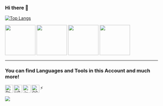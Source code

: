 ### Hi there 👋

[![Top Langs](https://github-readme-stats.vercel.app/api/top-langs/?username=turkayaltintas&layout=compact)](https://github.com/turkayaltintas/github-readme-stats)

<img height="100" src="" width="100"/>
<img height="100" src="" width="100"/>
<img height="100" src="" width="100"/>
<img height="100" src="" width="100"/>

---
### You can find Languages and Tools in this Account and much more!

<img align="left" alt="Php" width="26px" src="http://turkayaltintas.com/site/uploads/2021/Dec/20/php(1)%20(2).png" />
<img align="left" alt="HTML5" width="26px" src="http://turkayaltintas.com/site/uploads/2021/Dec/20/html-5.png" />
<img align="left" alt="JavaScript" width="26px" src="http://turkayaltintas.com/site/uploads/2021/Dec/20/javascript.png" />
<img align="left" alt="CSS3" width="26px" src="http://turkayaltintas.com/site/uploads/2021/Dec/20/css-3%20(2).png" />



⚡

[![](https://github-readme-stats.vercel.app/api?username=turkayaltintas)](https://github.com/turkayaltintas/github-readme-stats)





<!--
**turkayaltintas/turkayaltintas** is a ✨ _special_ ✨ repository because its `README.md` (this file) appears on your GitHub profile.
Here are some ideas to get you started:

- 🔭 I’m currently working on ...
- 🌱 I’m currently learning ...
- 👯 I’m looking to collaborate on ...
- 🤔 I’m looking for help with ...
- 💬 Ask me about ...
- 📫 How to reach me: ...
- 😄 Pronouns: ...
- ⚡ Fun fact: ...
-->
